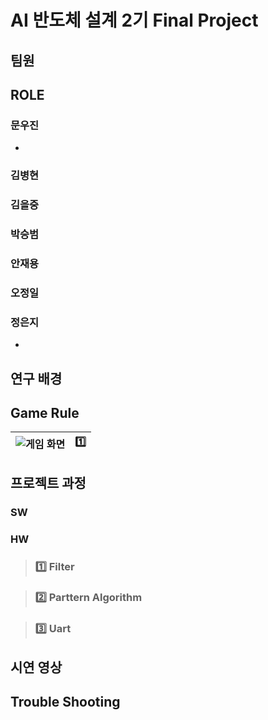 # AI 반도체 설계 2기 Final Project

## 팀원 


<!--
|Team Leader|Team Member1Team Member2| 
--|--|--|
| | | | 

|Team Member3|Team Member4|Team Member5|Team Member6| 
--|--|--|--|
| | | | |

-->

## ROLE

### 문우진
-


### 김병현

### 김을중

### 박승범

### 안재용

### 오정일

### 정은지
- 

## 연구 배경


## Game Rule

|![게임 화면](/History/img/another/game_1.gif)| :one: <br> |
--|--


## 프로젝트 과정

### SW

### HW

> ### :one: Filter

> ### :two: Parttern Algorithm

> ### :three: Uart

## 시연 영상


## Trouble Shooting